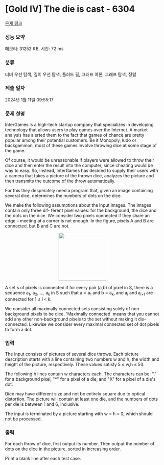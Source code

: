 # [Gold IV] The die is cast - 6304 

[문제 링크](https://www.acmicpc.net/problem/6304) 

### 성능 요약

메모리: 31252 KB, 시간: 72 ms

### 분류

너비 우선 탐색, 깊이 우선 탐색, 플러드 필, 그래프 이론, 그래프 탐색, 정렬

### 제출 일자

2024년 1월 11일 09:55:17

### 문제 설명

<p>InterGames is a high-tech startup company that specializes in developing technology that allows users to play games over the Internet. A market analysis has alerted them to the fact that games of chance are pretty popular among their potential customers. Be it Monopoly, ludo or backgammon, most of these games involve throwing dice at some stage of the game.</p>

<p>Of course, it would be unreasonable if players were allowed to throw their dice and then enter the result into the computer, since cheating would be way to easy. So, instead, InterGames has decided to supply their users with a camera that takes a picture of the thrown dice, analyzes the picture and then transmits the outcome of the throw automatically.</p>

<p>For this they desperately need a program that, given an image containing several dice, determines the numbers of dots on the dice.</p>

<p>We make the following assumptions about the input images. The images contain only three dif- ferent pixel values: for the background, the dice and the dots on the dice. We consider two pixels connected if they share an edge – meeting at a corner is not enough. In the figure, pixels A and B are connected, but B and C are not.</p>

<p style="text-align: center;"><img alt="" src="https://www.acmicpc.net/upload/images2/die.png" style="height:156px; width:155px"></p>

<p>A set s of pixels is connected if for every pair (a,b) of pixel in S, there is a sequence a<sub>1</sub>, a<sub>2</sub>, ..., a<sub>k</sub> in S such that a = a<sub>1</sub> and b = a<sub>k</sub>, and a<sub>i</sub> and a<sub>i+1</sub> are connected for 1 ≤ i < k.</p>

<p>We consider all maximally connected sets consisting solely of non-background pixels to be dice. 'Maximally connected' means that you cannot add any other non-background pixels to the set without making it dis-connected. Likewise we consider every maximal connected set of dot pixels to form a dot.</p>

### 입력 

 <p>The input consists of pictures of several dice throws. Each picture description starts with a line containing two numbers w and h, the width and height of the picture, respectively. These values satisfy 5 ≤ w,h ≤ 50.</p>

<p>The following h lines contain w characters each. The characters can be: "." for a background pixel, "*" for a pixel of a die, and "X" for a pixel of a die's dot.</p>

<p>Dice may have different size and not be entirely square due to optical distortion. The picture will contain at least one die, and the numbers of dots per die is between 1 and 6, inclusive.</p>

<p>The input is terminated by a picture starting with w = h = 0, which should not be processed.</p>

### 출력 

 <p>For each throw of dice, first output its number. Then output the number of dots on the dice in the picture, sorted in increasing order.</p>

<p>Print a blank line after each test case.</p>

